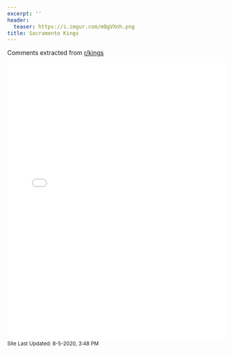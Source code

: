 ```yaml
---
excerpt: ''
header:
  teaser: https://i.imgur.com/mQgVXnh.png
title: Sacramento Kings
---
```


Comments extracted from [r/kings](https://reddit.com/r/kings)
<iframe id="igraph" scrolling="no" style="border:none;" seamless="seamless" src="/plots/NBA/SAC.html" height="640" width="100%"></iframe>
<small>Site Last Updated: 8-5-2020, 3:48 PM</small>